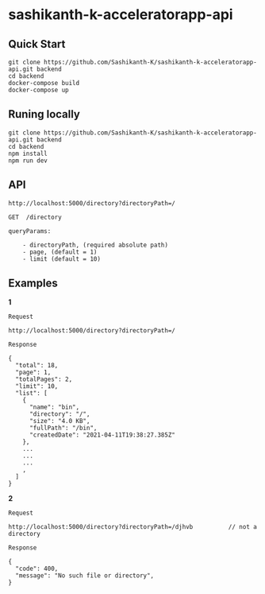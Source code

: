 # sashikanth-k-acceleratorapp-api

## Quick Start

```
git clone https://github.com/Sashikanth-K/sashikanth-k-acceleratorapp-api.git backend
cd backend
docker-compose build
docker-compose up
```

## Runing locally

```
git clone https://github.com/Sashikanth-K/sashikanth-k-acceleratorapp-api.git backend
cd backend
npm install
npm run dev
```

## API

```
http://localhost:5000/directory?directoryPath=/
```

```
GET  /directory

queryParams:

    - directoryPath, (required absolute path)
    - page, (default = 1)
    - limit (default = 10)

```



## Examples

**1**

```
Request

http://localhost:5000/directory?directoryPath=/
```

```
Response

{
  "total": 18,
  "page": 1,
  "totalPages": 2,
  "limit": 10,
  "list": [
    {
      "name": "bin",
      "directory": "/",
      "size": "4.0 KB",
      "fullPath": "/bin",
      "createdDate": "2021-04-11T19:38:27.385Z"
    },
    ...
    ...
    ...
    ,
  ]
}
```

**2**

```
Request

http://localhost:5000/directory?directoryPath=/djhvb          // not a directory
```

```
Response

{
  "code": 400,
  "message": "No such file or directory",
}
```
